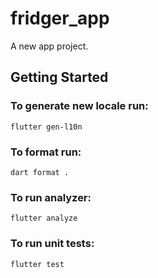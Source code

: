 # fridger_app

A new app project.

## Getting Started

### To generate new locale run:
`flutter gen-l10n`

### To format run:
`dart format .`

### To run analyzer:
`flutter analyze`

### To run unit tests:
`flutter test`
